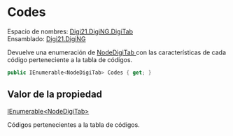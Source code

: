 # Codes

Espacio de nombres: [Digi21.DigiNG.DigiTab](../../)  
Ensamblado: [Digi21.DigiNG](../../../)

Devuelve una enumeración de [NodeDigiTab ](../../nodedigitab/)con las características de cada código perteneciente a la tabla de códigos.

```csharp
public IEnumerable<NodeDigiTab> Codes { get; }
```

## Valor de la propiedad

[IEnumerable&lt;NodeDigiTab&gt;](https://docs.microsoft.com/en-us/dotnet/api/system.collections.generic.ienumerable-1?view=net-5.0)

Códigos pertenecientes a la tabla de códigos.



